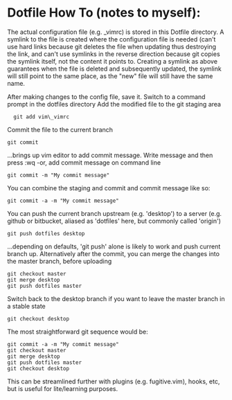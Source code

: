 # Dotfile How To (notes to myself):

The actual configuration file (e.g. _vimrc) is stored in this Dotfile directory.
A symlink to the file is created where the configuration file is needed (can't use hard links because git deletes the file when updating thus destroying the link, and can't use symlinks in the reverse direction because git copies the symlink itself, not the content it points to.  Creating a symlink as above guarantees when the file is deleted and subsequently updated, the symlink will still point to the same place, as the "new" file will still have the same name.

After making changes to the config file, save it.
Switch to a command prompt in the dotfiles directory
Add the modified file to the git staging area
```
  git add vim\_vimrc
```
Commit the file to the current branch
```
git commit 
```
...brings up vim editor to add commit message.  Write message and then press <esc> :wq
-or, add commit message on command line
```
git commit -m "My commit message"
```
You can combine the staging and commit and commit message like so:
```
git commit -a -m "My commit message"
```
You can push the current branch upstream (e.g. 'desktop') to a server (e.g. github or bitbucket, aliased as 'dotfiles' here, but commonly called 'origin')
```
git push dotfiles desktop
```
...depending on defaults, 'git push' alone is likely to work and push current branch up.
Alternatively after the commit, you can merge the changes into the master branch, before uploading
```
git checkout master
git merge desktop
git push dotfiles master
```
Switch back to the desktop branch if you want to leave the master branch in a stable state
```
git checkout desktop
```

The most straightforward git sequence would be:
```
git commit -a -m "My commit message"
git checkout master
git merge desktop
git push dotfiles master
git checkout desktop
```

This can be streamlined further with plugins (e.g. fugitive.vim), hooks, etc, but is useful for lite/learning purposes.

